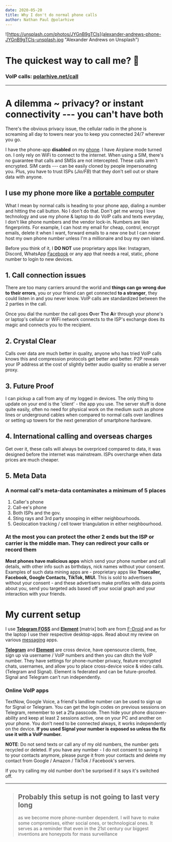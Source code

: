 ```yaml
---
date: 2020-05-20
title: Why I don't do normal phone calls
author: Nathan Paul @polarhive
---
```


![https://unsplash.com/photos/JYGnB9gTCls](alexander-andrews-phone-JYGnB9gTCls-unsplash.jpg "Alexander Andrews on Unsplash")

# The quickest way to call me? 🤙

### VoIP calls: [polarhive.net/call](/call)

---
# A dilemma ~ privacy? or instant connectivity --- you can't have both

There's the obvious privacy issue, the cellular radio in the phone is screaming
all day to towers near you to keep you connected 24/7 wherever you go.

I have the phone-app **disabled** on my [phone](/blog/digital-minimalism-on-my-phone-foss). I have
Airplane mode turned on. I only rely on WiFi to connect to the internet. When using a SIM,
there's no guarantee that calls and SMSs are not intercepted. These calls aren't encrypted.
SIM cards --- can be easily cloned by people impersonating you. Plus, you have to trust ISPs (*Jio/FB*)
that they don't sell out or share data with anyone.

## I use my phone more like a [portable computer](/blog/phones-make-me-counter-productive/)

What I mean by normal calls is heading to your phone app, dialing a number and
hitting the call button. No I don't do that. Don't get me wrong I love
technology and use my phone & laptop to do VoIP calls and texts everyday, I
don't like phone numbers and the vendor lock-in. Numbers are like fingerprints.
For example, I can host my email for cheap, control, encrypt emails, delete it
when I want, forward emails to a new one but I can never host my own phone
number unless I'm a millionaire and buy my own island.

Before you think of it, I **DO NOT** use proprietary apps like: Instagram,
Discord, WhatsApp [Facebook](/fb/) or any app that needs a real, static, phone
number to login to new devices.

## 1. Call connection issues

There are too many carriers around the world and **things can go wrong due to
their errors**, you or your friend can get connected **to a stranger**, they
could listen in and you never know. VoIP calls are standardized between the 2
parties in the call.

Once you dial the number the call goes **O**ver **T**he **A**ir through your
phone's or laptop's cellular or WiFi network connects to the ISP's exchange
does its magic and connects you to the recipient.

## 2. Crystal Clear

Calls over data are much better in quality, anyone who has tried VoIP calls
knows this and compression protocols get better and better. P2P reveals your IP
address at the cost of slightly better audio quality so enable a server proxy.

## 3. Future Proof

I can pickup a call from any of my logged in devices. The only thing to update
on your end is the 'client' - the app you use. The server stuff is done quite
easily, often no need for physical work on the medium such as phone lines or
underground cables when compared to normal calls over landlines or setting up
towers for the next generation of smartphone hardware.

## 4. International calling and overseas charges

Get over it, these calls will always be overpriced compared to data, it was
designed before the internet was mainstream. ISPs overcharge when data prices
are much cheaper.

## 5. Meta Data

### A normal call's meta-data contaminates a **minimum** of 5 places

1. Caller's phone
2. Call-ee's phone
3. Both ISPs and the gov.
4. Sting rays and 3rd party snooping in either neighbourhoods.
5. Geolocation tracking / cell tower triangulation in either neighbourhood.

### At the most you can protect the other 2 ends but the ISP or carrier is the middle man. They can redirect your calls or record them

**Most phones have malicious apps** which send your phone number and call
details, with other info such as birthdays, nick names without your consent.
Examples of such data mining apps are - proprietary apps like **Truecaller,
Facebook, Google Contacts, TikTok, MIUI.** This is sold to advertisers without
your consent - and these advertisers make profiles with data points about you,
send you targeted ads based off your social graph and your interaction with
your friends.

# My current setup

I use **[Telegram FOSS](https://f-droid.org/en/packages/org.telegram.messenger/)** and
**[Element](https://f-droid.org/en/packages/im.vector.app/)** [matrix] both are
from [F-Droid](https://f-droid.org/) and as for the laptop I use their respective desktop-apps.
Read about my review on various [messaging](/blog/messengers) apps.

**[Telegram](https://desktop.telegram.org)** and **[Element](https://app.element.io/)** are
cross device, have opensource clients, free, sign up via username / VoIP numbers
and then you can ditch the VoIP number. They have settings for phone-number privacy,
feature encrypted chats, usernames, and allow you to place cross-device voice & video
calls. (Telegram and Signal). Element is federated and can be future-proofed. Signal
and Telegram can't run independently.

### Online VoIP apps

TextNow, Google Voice, a friend's landline number can be used to sign up for
Signal or Telegram. You can get the login codes on previous sessions on
Telegram, remember to set a 2fa passcode. Then hide your phone discover-ability
and keep at least 2 sessions active, one on your PC and another on your phone.
You don't need to be connected always, it works independently on the device.
**If you used Signal your number is exposed so unless the fix use it with a
VoIP number.**

**NOTE**: Do not send texts or call any of my old numbers, the number gets
recycled or deleted. If you have any number - I do not consent to saving it to
your contacts anymore, please purge it from your contacts and delete my contact
from Google / Amazon / TikTok / Facebook's servers.

If you try calling my old number don't be surprised if it says it's switched
off.

---
> ## Probably this setup is not going to last very long
> as we become more phone-number dependent. I will have to make some compromises,
> either social ones, or technological ones. It serves as a reminder that even in the
> 21st century our biggest inventions are honeypots for mass surveillance
